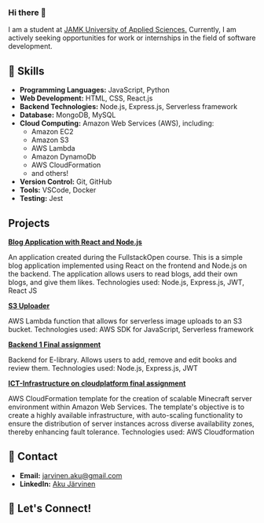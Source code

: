 ### Hi there 👋

I am a student at [JAMK University of Applied Sciences.](https://www.jamk.fi/en) Currently, I am actively seeking opportunities for work or internships in the field of software development.

## 🔧 Skills

- **Programming Languages:** JavaScript, Python
- **Web Development:** HTML, CSS, React.js
- **Backend Technologies:** Node.js, Express.js, Serverless framework
- **Database:** MongoDB, MySQL
- **Cloud Computing:** Amazon Web Services (AWS), including:
  - Amazon EC2
  - Amazon S3
  - AWS Lambda
  - Amazon DynamoDb
  - AWS CloudFormation
  - and others!
- **Version Control:** Git, GitHub
- **Tools:** VSCode, Docker
- **Testing:** Jest

## Projects
<div>
  <strong><a href="https://github.com/Akunen/Blog-fullstack/tree/main">Blog Application with React and Node.js</a></strong>
  <p>An application created during the FullstackOpen course. This is a simple blog application implemented using React on the frontend and Node.js on the backend. The application allows users to read blogs, add their own blogs, and give them likes.
  Technologies used: Node.js, Express.js, JWT, React JS</p>
</div>

<div>
  <strong><a href="https://github.com/Akunen/aws-s3-uploader/tree/main">S3 Uploader</a></strong>
  <p>AWS Lambda function that allows for serverless image uploads to an S3 bucket.
  Technologies used: AWS SDK for JavaScript, Serverless framework</p>
</div>

<div>
  <strong><a href="https://github.com/Akunen/Backend-1-final-assignment">Backend 1 Final assignment</a></strong>
  <p>Backend for E-library. Allows users to add, remove and edit books and review them. 
  Technologies used: Node.js, Express.js, JWT</p>
</div>

<div>
  <strong><a href="https://github.com/Akunen/ICT-Infrastructure-AWS">ICT-Infrastructure on cloudplatform final assignment</a></strong>
  <p>AWS CloudFormation template for the creation of scalable Minecraft server environment within Amazon Web Services. The template's objective is to create a highly available infrastructure, with auto-scaling functionality to ensure the distribution of server instances across diverse availability zones, thereby enhancing fault tolerance.
  Technologies used: AWS Cloudformation</p>
</div>

## 📧 Contact

- **Email:** jarvinen.aku@gmail.com
- **LinkedIn:** [Aku Järvinen](https://www.linkedin.com/in/aku-j%C3%A4rvinen-23538a1b7/)

## 🤝 Let's Connect!
